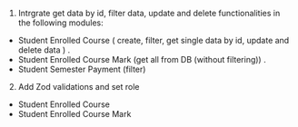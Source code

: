 1. Intrgrate get data by id, filter data, update and delete functionalities in the following modules:
- Student Enrolled Course ( create, filter, get single data by id, update and delete data ) .
- Student Enrolled Course Mark (get all from DB (without filtering)) .
- Student Semester Payment (filter)

2. Add Zod validations and set role
- Student Enrolled Course
- Student Enrolled Course Mark